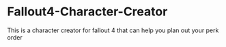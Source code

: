 # Fallout4-Character-Creator
This is a character creator for fallout 4 that can help you plan out your perk order
